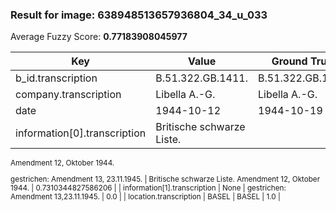 ### Result for image: 638948513657936804_34_u_033
Average Fuzzy Score: **0.77183908045977**
<small>

| Key | Value | Ground Truth | Score |
| --- | --- | --- | --- |
| b_id.transcription | B.51.322.GB.1411. | B.51.322.GB.1411. | 1.0 |
| company.transcription | Libella A.-G. | Libella A.-G. | 1.0 |
| date | 1944-10-12 | 1944-10-19 | 0.9 |
| information[0].transcription | Britische schwarze Liste.
Amendment 12, Oktober 1944.

gestrichen:
Amendment 13, 23.11.1945. | Britische schwarze Liste.
Amendment 12, Oktober 1944. | 0.7310344827586206 |
| information[1].transcription | None | gestrichen:
Amendment 13,23.11.1945. | 0.0 |
| location.transcription | BASEL | BASEL | 1.0 |

</small>
